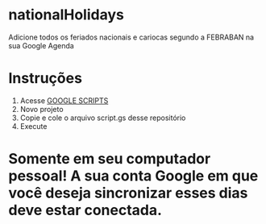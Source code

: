 # nationalHolidays
Adicione todos os feriados nacionais e cariocas segundo a FEBRABAN na sua Google Agenda

# Instruções
1. Acesse <a href="https://script.google.com/home" target="_blank" rel="noopener noreferrer">GOOGLE SCRIPTS</a>
2. Novo projeto
3. Copie e cole o arquivo script.gs desse repositório
4. Execute


# Somente em seu computador pessoal! A sua conta Google em que você deseja sincronizar esses dias deve estar conectada.
